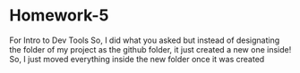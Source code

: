 # Homework-5
For Intro to Dev Tools
So, I did what you asked but instead of designating the folder of my project as the github folder, it just created a new one inside! So, I just moved everything inside the new folder once it was created
